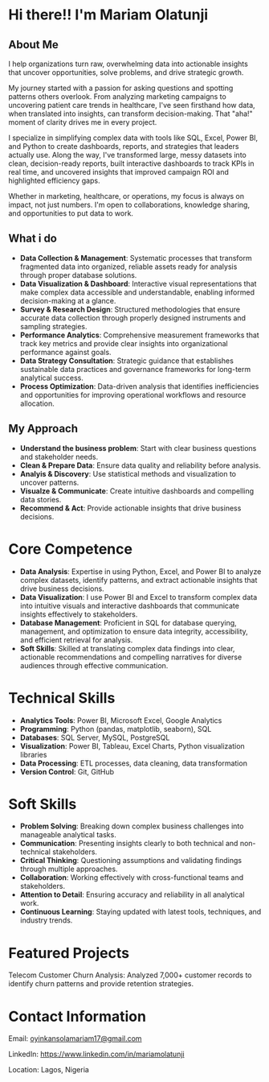 # Hi there!! I'm Mariam Olatunji

## About Me
I help organizations turn raw, overwhelming data into actionable insights that uncover opportunities, solve problems, and drive strategic growth.

My journey started with a passion for asking questions and spotting patterns others overlook. From analyzing marketing campaigns to uncovering patient care trends in healthcare, I've seen firsthand how data, when translated into insights, can transform decision-making. That "aha!" moment of clarity drives me in every project.

I specialize in simplifying complex data with tools like SQL, Excel, Power BI, and Python to create dashboards, reports, and strategies that leaders actually use. Along the way, I've transformed large, messy datasets into clean, decision-ready reports, built interactive dashboards to track KPIs in real time, and uncovered insights that improved campaign ROI and highlighted efficiency gaps.

Whether in marketing, healthcare, or operations, my focus is always on impact, not just numbers. I'm open to collaborations, knowledge sharing, and opportunities to put data to work.

## What i do
* **Data Collection & Management**: Systematic processes that transform fragmented data into organized, reliable assets ready for analysis through proper database solutions.
* **Data Visualization & Dashboard**: Interactive visual representations that make complex data accessible and understandable, enabling informed decision-making at a glance.
* **Survey & Research Design**: Structured methodologies that ensure accurate data collection through properly designed instruments and sampling strategies.
* **Performance Analytics**: Comprehensive measurement frameworks that track key metrics and provide clear insights into organizational performance against goals.
* **Data Strategy Consultation**: Strategic guidance that establishes sustainable data practices and governance frameworks for long-term analytical success.
* **Process Optimization**: Data-driven analysis that identifies inefficiencies and opportunities for improving operational workflows and resource allocation.

## My Approach
* **Understand the business problem**: Start with clear business questions and stakeholder needs.
* **Clean & Prepare Data**: Ensure data quality and reliability before analysis.
* **Analyis & Discovery**: Use statistical methods and visualization to uncover patterns.
* **Visualze & Communicate**: Create intuitive dashboards and compelling data stories.
* **Recommend & Act**: Provide actionable insights that drive business decisions.

# Core Competence
* **Data Analysis**: Expertise in using Python, Excel, and Power BI to analyze complex datasets, identify patterns, and extract actionable insights that drive business decisions.
* **Data Visualization**: I use Power BI and Excel to transform complex data into intuitive visuals and interactive dashboards that communicate insights effectively to stakeholders.
* **Database Management**: Proficient in SQL for database querying, management, and optimization to ensure data integrity, accessibility, and efficient retrieval for analysis.
* **Soft Skills**: Skilled at translating complex data findings into clear, actionable recommendations and compelling narratives for diverse audiences through effective communication.

# Technical Skills
* **Analytics Tools**: Power BI, Microsoft Excel, Google Analytics
* **Programming**: Python (pandas, matplotlib, seaborn), SQL
* **Databases**: SQL Server, MySQL, PostgreSQL
* **Visualization**: Power BI, Tableau, Excel Charts, Python visualization libraries
* **Data Processing**: ETL processes, data cleaning, data transformation
* **Version Control**: Git, GitHub

# Soft Skills
* **Problem Solving**: Breaking down complex business challenges into manageable analytical tasks.
* **Communication**: Presenting insights clearly to both technical and non-technical stakeholders.
* **Critical Thinking**: Questioning assumptions and validating findings through multiple approaches.
* **Collaboration**: Working effectively with cross-functional teams and stakeholders.
* **Attention to Detail**: Ensuring accuracy and reliability in all analytical work.
* **Continuous Learning**: Staying updated with latest tools, techniques, and industry trends.

# Featured Projects
Telecom Customer Churn Analysis: Analyzed 7,000+ customer records to identify churn patterns and provide retention strategies.

# Contact Information
Email: oyinkansolamariam17@gmail.com

LinkedIn: https://www.linkedin.com/in/mariamolatunji

Location: Lagos, Nigeria
